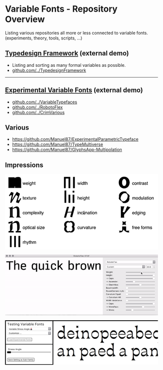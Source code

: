 # Variable Fonts - Repository Overview   
Listing various repositories all more or less connected to variable fonts. (experiments, theory, tools, scripts, ...) <br/>

## [Typedesign Framework](http://vongebhardi.de/theory/typedesign-framework/) (external demo)
- Listing and sorting as many formal variables as possible.
- [github.com/../TypedesignFramework](https://github.com/Manuel87/TypedesignFramework)
  
---

## [Experimental Variable Fonts](http:vongebhardi.de/variable-fonts/testing/) (external demo)
- [github.com/../VariableTypefaces](https://github.com/Manuel87/VariableTypefaces)
- [github.com/../RobotoFlex](https://github.com/Manuel87/RobotoFlex/)
- [github.com/../CrimVarious](https://github.com/Manuel87/CrimVarious/)

## Various
- https://github.com/Manuel87/ExperimentalParametricTypeface
- https://github.com/Manuel87/TypeMultiverse
- https://github.com/Manuel87/GlyphsApp-Multipolation



## Impressions
<img src="variable-overview/media/type-variables.gif" width="600" alt="top level type variables"/>

![robotoflex preview](variable-typefaces/RobotoFlex/README_media/Preview.gif)

<img src="variable-typefaces/media/variablefonts_testing_interface_preview.png" width="600"/>


